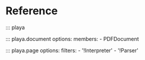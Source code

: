 # Reference

::: playa

::: playa.document
    options:
        members:
        - PDFDocument

::: playa.page
    options:
        filters:
        - '!Interpreter'
        - '!Parser'
